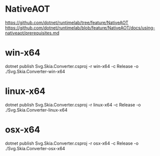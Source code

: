 # NativeAOT

https://github.com/dotnet/runtimelab/tree/feature/NativeAOT
https://github.com/dotnet/runtimelab/blob/feature/NativeAOT/docs/using-nativeaot/prerequisites.md

# win-x64

dotnet publish Svg.Skia.Converter.csproj -r win-x64 -c Release -o ./Svg.Skia.Converter-win-x64

# linux-x64

dotnet publish Svg.Skia.Converter.csproj -r linux-x64 -c Release -o ./Svg.Skia.Converter-linux-x64

# osx-x64

dotnet publish Svg.Skia.Converter.csproj -r osx-x64 -c Release -o ./Svg.Skia.Converter-osx-x64
